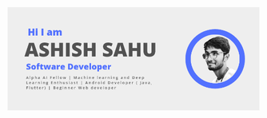 
<p align="center">

![](img/head3.png)

<!-- ![](https://github-profile-summary-cards.vercel.app/api/cards/profile-details?username=ashishsahu1&theme=github) -->



<!-- 

|   |   |
|:---:|:---:|
|![](https://github-profile-summary-cards.vercel.app/api/cards/repos-per-language?username=ashishsahu1&theme=github)|![](https://github-profile-summary-cards.vercel.app/api/cards/most-commit-language?username=ashishsahu1&theme=github)
|![](https://github-profile-summary-cards.vercel.app/api/cards/stats?username=ashishsahu1&theme=github)|![](https://github-profile-summary-cards.vercel.app/api/cards/productive-time?username=ashishsahu1&theme=github)| -->

</p>
